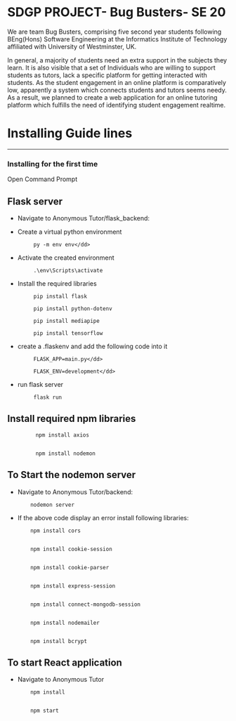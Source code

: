 # SDGP PROJECT- Bug Busters- SE 20

We are team Bug Busters, comprising five second year students following BEng(Hons) Software Engineering at the Informatics Institute of Technology affiliated with University of Westminster, UK. 

In general, a majority of students need an extra support in the subjects they learn. It is also visible that a set of Individuals who are willing to support students as tutors, lack a specific platform for getting interacted with students. As the student engagement in an online platform is comparatively low, apparently a system which connects students and tutors seems needy. As a result, we planned to create a web application for an online tutoring platform which fulfills the need of identifying student engagement realtime.



# Installing Guide lines
------------------------------------

### Installing for the first time


Open Command Prompt

Flask server
------------------------------------
 
  * Navigate to Anonymous Tutor/flask_backend:

  * Create a virtual python environment
 
 
             py -m env env</dd>

  * Activate the created environment
 
 
             .\env\Scripts\activate

  * Install the required libraries
 
 
             pip install flask
 
             pip install python-dotenv
 
             pip install mediapipe
 
             pip install tensorflow
 
 

  * create a .flaskenv and add the following code into it


             FLASK_APP=main.py</dd>
                        
             FLASK_ENV=development</dd>

  * run flask server


             flask run
  

 Install required npm libraries
------------------------------------


             npm install axios
             
             
             npm install nodemon
 
To Start the nodemon server
------------------------------------

  * Navigate to Anonymous Tutor/backend:


            nodemon server
  
  * If the above code display an error install following libraries:


            npm install cors


            npm install cookie-session


            npm install cookie-parser


            npm install express-session


            npm install connect-mongodb-session


            npm install nodemailer


            npm install bcrypt
  
To start React application  
------------------------------------
  * Navigate to Anonymous Tutor  


            npm install


            npm start



